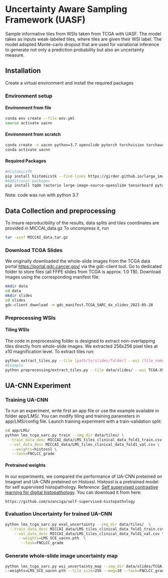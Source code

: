 # Uncertainty Aware Sampling Framework (UASF)

Sample informative tiles from WSIs taken from TCGA with UASF. The model takes as inputs weak-labeled tiles, where tiles are given their WSI label. The model adopted Monte-carlo dropout that are used for variational inference to generate not only a prediction probability but also an uncertainty measure.  

## Installation
Create a virtual environment and install the required packages

### Environment setup

#### Environment from file
```bash
conda env create --file env.yml
source activate uacnn
```
#### Environment from scratch
```bash
conda create -n uacnn python=3.7 openslide pytorch torchvision torchaudio cudatoolkit=11.4 -c pytorch -c conda-forge
conda activate uacnn
```
#### Required Packages
```bash
#HistomicsTK
pip install histomicstk --find-links https://girder.github.io/large_image_wheels
#Additional packages 
pip install tqdm rasterio large-image-source-openslide tensorboard pytorch-lightning
```
Note: code was run with python 3.7

## Data Collection and preprocessing
To insure reproducibility of the results, data splits and tiles coordinates are provided in MICCAI_data.gz
To uncompress it, run
```bash
tar -xzvf MICCAI_data.tar.gz
```
### Download TCGA Slides
We originally downloaded the whole-slide images from the TCGA data portal https://portal.gdc.cancer.gov/ via the gdc-client tool.
Go to dedicated folder to store files (all FFPE slides from TCGA is approx. 1.0 TB). Download images using the corresponding manifest file:
```bash
mkdir data
cd data
mkdir slides
cd slides
gdc-client download -m gdc_manifest.TCGA_SARC_dx_slides_2022-05-28
```

### Preprocessing WSIs
#### Tiling WSIs
The code in preprocessing folder is designed to extract non-overlapping tiles directly from whole-slide images. We extracted 256x256 pixel tiles at x10 magnification level. To extract tiles run:
```bash
python extract_tiles.py --tile [path/to/slides/folder] --wsi [file_name.svs] -wd [tile_width] -ht [tile_height] -m[magnification] -o [path/to/output/]
#Example
python preprocessing/extract_tiles.py --tile data/slides/ --wsi TCGA-X9-A973-01Z-00-DX5.D6A52779-A0A4-4119-9AB4-1A7A6BD98337.svs -m 10 -wd 256 -ht 256 -o data/tiles/
```

## UA-CNN Experiment
### Training UA-CNN
To run an experiment, write first an app file or use the example available in folder app/LMS/. You can modify tiling and training parameters in app/LMS/config file.
Launch training experiment with a train-validation split:
```bash
cd app/LMS/
python lms_tcga_sarc.py train --img_dir data/tiles/ \
 --train_data_desc MICCAI_data/LMS_tiles_clinical_data_fold1_train.csv \
  --val_data_desc MICCAI_data/LMS_tiles_clinical_data_fold1_val.csv \
   --weights=histossl \
   --task=FNCLCC_grade
```
#### Pretrained weights
In our experiments, we compared the performance of UA-CNN preteined on Imagnet and  UA-CNN preteined on Histossl.
Histossl is a pretrained model for self supervised histopathology. Reference: [Self supervised contrastive learning for digital histopathology](https://arxiv.org/pdf/2011.13971.pdf). You can download it from here: 
```link
https://github.com/ozanciga/self-supervised-histopathology
```
### Evaluation Uncertainty for trained UA-CNN
```bash
python lms_tcga_sarc.py eval_uncertainty --img_dir data/tiles/  \
  --train_data_desc MICCAI_data/LMS_tiles_clinical_data_fold1_train.csv \
    --val_data_desc MICCAI_data/LMS_tiles_clinical_data_fold1_val.csv \
      --weights=LMS_SCE_uacnn.pth  \
       --task=FNCLCC_grade 
```
### Generate whole-slide image uncertainty map
```bash
python lms_tcga_sarc.py wsi_uncertainty_map --img_dir data/slides/TCGA-X9-A973-01Z-00-DX5.D6A52779-A0A4-4119-9AB4-1A7A6BD98337.svs \
--weights=LMS_SCE_uacnn.pth --tile_size=256 --mag=10 --task=FNCLCC_grade --nclasses=3 --class2index="0,1,2" 
```

